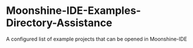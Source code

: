 # Moonshine-IDE-Examples-Directory-Assistance
A configured list of example projects that can be opened in Moonshine-IDE

